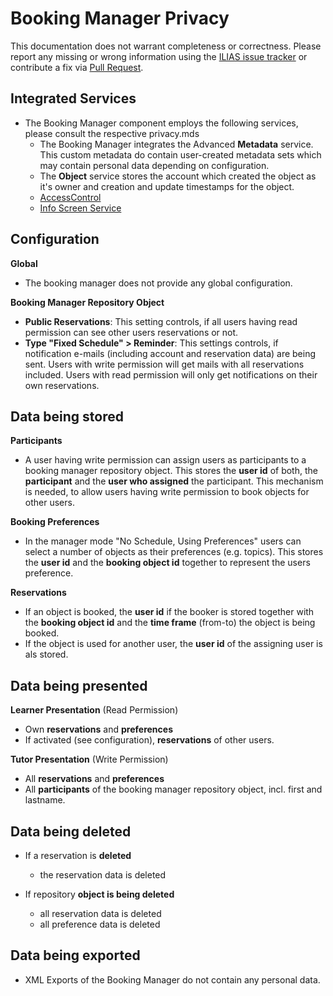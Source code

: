 # Booking Manager Privacy

This documentation does not warrant completeness or correctness. Please report any
missing or wrong information using the [ILIAS issue tracker](https://mantis.ilias.de)
or contribute a fix via [Pull Request](../../../docs/development/contributing.md#pull-request-to-the-repositories).

## Integrated Services

- The Booking Manager component employs the following services, please consult the respective privacy.mds
    - The Booking Manager integrates the Advanced **Metadata** service. This custom metadata do contain user-created metadata sets which may contain personal data depending on configuration.
    - The **Object** service stores the account which created the
      object as it's owner and creation and update timestamps for the
      object.
    - [AccessControl](../../ILIAS/AccessControl/PRIVACY.md)
    - [Info Screen Service](../../ILIAS/InfoScreen/PRIVACY.md)

## Configuration

**Global**

  - The booking manager does not provide any global configuration.

**Booking Manager Repository Object**

  - **Public Reservations**: This setting controls, if all users having read permission can see other users reservations or not.
  - **Type "Fixed Schedule" > Reminder**: This settings controls, if notification e-mails (including account and reservation data) are being sent. Users with write permission will get mails with all reservations included. Users with read permission will only get notifications on their own reservations.

## Data being stored

**Participants**
- A user having write permission can assign users as participants to a booking manager repository object. This stores the **user id** of both, the **participant** and the **user who assigned** the participant. This mechanism is needed, to allow users having write permission to book objects for other users.

**Booking Preferences**
- In the manager mode "No Schedule, Using Preferences" users can select a number of objects as their preferences (e.g. topics). This stores the **user id** and the **booking object id** together to represent the users preference.

**Reservations**
- If an object is booked, the **user id** if the booker is stored together with the **booking object id** and the **time frame** (from-to) the object is being booked.
- If the object is used for another user, the **user id** of the assigning user is als stored.

## Data being presented

**Learner Presentation** (Read Permission)
- Own **reservations** and **preferences**
- If activated (see configuration), **reservations** of other users.

**Tutor Presentation** (Write Permission)
- All **reservations** and **preferences**
- All **participants** of the booking manager repository object, incl. first and lastname.

## Data being deleted

- If a reservation is **deleted**
  - the reservation data is deleted

- If repository **object is being deleted**
  - all reservation data is deleted
  - all preference data is deleted


## Data being exported

- XML Exports of the Booking Manager do not contain any personal data.